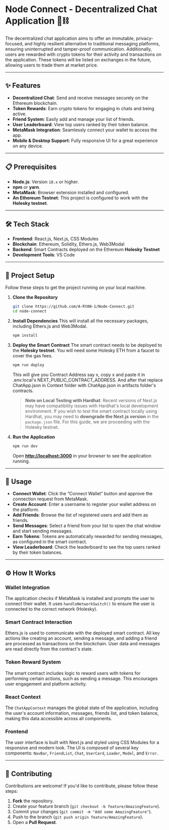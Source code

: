 # Node Connect - Decentralized Chat Application 💬⛓️

The decentralized chat application aims to offer an immutable, privacy-focused, and highly resilient alternative to traditional messaging platforms, ensuring uninterrupted and tamper-proof communication. Additionally, users are rewarded with crypto tokens for their activity and transactions on the application. These tokens will be listed on exchanges in the future, allowing users to trade them at market price.

---

## ✨ Features

-   **Decentralized Chat**: Send and receive messages securely on the Ethereum blockchain.
-   **Token Rewards**: Earn crypto tokens for engaging in chats and being active.
-   **Friend System**: Easily add and manage your list of friends.
-   **User Leaderboard**: View top users ranked by their token balance.
-   **MetaMask Integration**: Seamlessly connect your wallet to access the app.
-   **Mobile & Desktop Support**: Fully responsive UI for a great experience on any device.

---

## 📋 Prerequisites

-   **Node.js**: Version `18.x` or higher.
-   **npm** or **yarn**.
-   **MetaMask**: Browser extension installed and configured.
-   **An Ethereum Testnet**: This project is configured to work with the **Holesky testnet**.

---

## 🛠️ Tech Stack

-   **Frontend**: React.js, Next.js, CSS Modules
-   **Blockchain**: Ethereum, Solidity, Ethers.js, Web3Modal
-   **Backend**: Smart Contracts deployed on the Ethereum **Holesky Testnet**
-   **Development Tools**: VS Code

---

## 🚀 Project Setup

Follow these steps to get the project running on your local machine.

1.  **Clone the Repository**
    ```bash
    git clone https://github.com/A-RYAN-1/Node-Connect.git
    cd node-connect
    ```

2.  **Install Dependencies**
    This will install all the necessary packages, including Ethers.js and Web3Modal.
    ```bash
    npm install
    ```

3.  **Deploy the Smart Contract**
    The smart contract needs to be deployed to the **Holesky testnet**. You will need some Holesky ETH from a faucet to cover the gas fees.
    ```bash
    npm run deploy
    ```
    This will give you Contract Address say x, copy x and paste it in .env.local's NEXT_PUBLIC_CONTRACT_ADDRESS.
    And after that replace ChatApp.json in Context folder with ChatApp.json in artifacts folder's contracts.

    > **Note on Local Testing with Hardhat**: Recent versions of Next.js may have compatibility issues with Hardhat's local development environment. If you wish to test the smart contract locally using Hardhat, you may need to **downgrade the Next.js version** in the `package.json` file. For this guide, we are proceeding with the Holesky testnet.

4.  **Run the Application**
    ```bash
    npm run dev
    ```
    Open **[http://localhost:3000](http://localhost:3000)** in your browser to see the application running.

---

## 📖 Usage

-   **Connect Wallet**: Click the “Connect Wallet” button and approve the connection request from MetaMask.
-   **Create Account**: Enter a username to register your wallet address on the platform.
-   **Add Friends**: Browse the list of registered users and add them as friends.
-   **Send Messages**: Select a friend from your list to open the chat window and start sending messages.
-   **Earn Tokens**: Tokens are automatically rewarded for sending messages, as configured in the smart contract.
-   **View Leaderboard**: Check the leaderboard to see the top users ranked by their token balances.

---

## ⚙️ How It Works

### Wallet Integration
The application checks if MetaMask is installed and prompts the user to connect their wallet. It uses `handleNetworkSwitch()` to ensure the user is connected to the correct network (Holesky).

### Smart Contract Interaction
Ethers.js is used to communicate with the deployed smart contract. All key actions like creating an account, sending a message, and adding a friend are processed as transactions on the blockchain. User data and messages are read directly from the contract's state.

### Token Reward System
The smart contract includes logic to reward users with tokens for performing certain actions, such as sending a message. This encourages user engagement and platform activity.

### React Context
The `ChatAppContext` manages the global state of the application, including the user's account information, messages, friends list, and token balance, making this data accessible across all components.

### Frontend
The user interface is built with Next.js and styled using CSS Modules for a responsive and modern look. The UI is composed of several key components: `NavBar`, `FriendList`, `Chat`, `UserCard`, `Loader`, `Model`, and `Error`.

---

## 🤝 Contributing

Contributions are welcome! If you'd like to contribute, please follow these steps:

1.  **Fork** the repository.
2.  Create your feature branch (`git checkout -b feature/AmazingFeature`).
3.  Commit your changes (`git commit -m "Add some AmazingFeature"`).
4.  Push to the branch (`git push origin feature/AmazingFeature`).
5.  Open a **Pull Request**.

